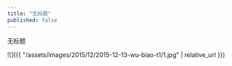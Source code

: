 ```yaml
---
title: "无标题"
published: false
---
```

无标题



![]({{ "/assets/images/2015/12/2015-12-13-wu-biao-t1/1.jpg" | relative_url }})
